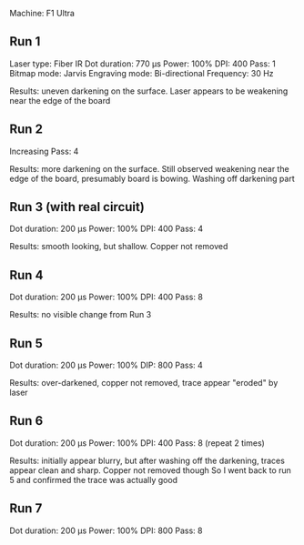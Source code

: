 Machine: F1 Ultra

## Run 1

Laser type: Fiber IR
Dot duration: 770 µs
Power: 100%
DPI: 400
Pass: 1
Bitmap mode: Jarvis
Engraving mode: Bi-directional
Frequency: 30 Hz

Results: uneven darkening on the surface. Laser appears to be weakening near the edge of the board

## Run 2

Increasing Pass: 4

Results: more darkening on the surface. Still observed weakening near the edge of the board, presumably board is bowing. Washing off darkening part

## Run 3 (with real circuit)

Dot duration: 200 µs
Power: 100%
DPI: 400
Pass: 4

Results: smooth looking, but shallow. Copper not removed

## Run 4

Dot duration: 200 µs
Power: 100%
DPI: 400
Pass: 8

Results: no visible change from Run 3

## Run 5

Dot duration: 200 µs
Power: 100%
DIP: 800
Pass: 4

Results: over-darkened, copper not removed, trace appear "eroded" by laser

## Run 6

Dot duration: 200 µs
Power: 100%
DPI: 400
Pass: 8 (repeat 2 times)

Results: initially appear blurry, but after washing off the darkening, traces appear clean and sharp. Copper not removed though
So I went back to run 5 and confirmed the trace was actually good

## Run 7

Dot duration: 200 µs
Power: 100%
DPI: 800
Pass: 8
